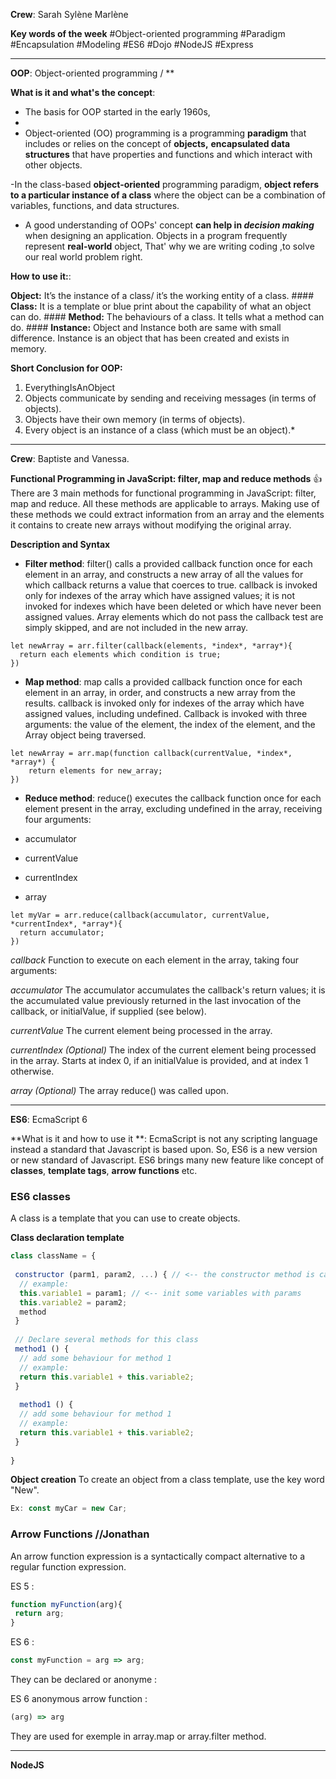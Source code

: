 ﻿


**Crew**:
Sarah
Sylène
Marlène


**Key words of the week**
#Object-oriented programming
#Paradigm
#Encapsulation
#Modeling
#ES6
#Dojo
#NodeJS
#Express

---------------------------------------------------------------------------------------------------
**OOP**: Object-oriented programming / **

**What is it and what's the concept**:

 - The basis for OOP started in the early 1960s, 
 - 
  - Object-oriented (OO) programming is a programming **paradigm** that
   includes or relies on the concept of **objects,** **encapsulated data
   structures** that have properties and functions and which interact
   with other objects.
   
   -In the class-based **object-oriented** programming paradigm, **object
   refers to a particular instance of a class** where the object can be
   a combination of variables, functions, and data structures.
   
  - A good understanding of OOPs' concept **can help in *decision
   making*** when designing an application.  Objects in a program
   frequently represent **real-world** object, That' why we are writing
   coding ,to solve our real world problem right.


**How to use it:**:

 **Object:** It’s the instance of a class/ it’s the working entity of a class. ####
  **Class:** It is a template or blue print about the capability of what an object can do. #### 
  **Method:** The behaviours of a class. It tells what a method can do. #### 
  **Instance:**  Object and Instance both are same with small difference.  Instance is an object that has been created and exists in memory.

**Short Conclusion for OOP:**
1. EverythingIsAnObject 
2. Objects communicate by sending and receiving messages (in terms of objects). 
3. Objects have their own memory (in terms of objects). 
4. Every object is an instance of a class (which must be an object).*


------------------------------------------------------------------------------------------------------------------------------------------------

**Crew**:
Baptiste and Vanessa.

**Functional Programming in JavaScript: filter, map and reduce methods** :thumbsup:
There are 3 main methods for functional programming in JavaScript: filter, map and reduce. All these methods are applicable to arrays. Making use of these methods we could extract information from an array and the elements it contains to create new arrays without modifying the original array. 

**Description and Syntax**

- **Filter method**: filter() calls a provided callback function once for each element in an array, and constructs a new array of all the values for which callback returns a value that coerces to true. callback is invoked only for indexes of the array which have assigned values; it is not invoked for indexes which have been deleted or which have never been assigned values. Array elements which do not pass the callback test are simply skipped, and are not included in the new array.
```
let newArray = arr.filter(callback(elements, *index*, *array*){
  return each elements which condition is true;
})
```

- **Map method**: map calls a provided callback function once for each element in an array, in order, and constructs a new array from the results. callback is invoked only for indexes of the array which have assigned values, including undefined. Callback is invoked with three arguments: the value of the element, the index of the element, and the Array object being traversed.

```
let newArray = arr.map(function callback(currentValue, *index*, *array*) {
    return elements for new_array;
})
```

- **Reduce method**: reduce() executes the callback function once for each element present in the array, excluding undefined in the array, receiving four arguments:

- accumulator
- currentValue
- currentIndex
- array

```
let myVar = arr.reduce(callback(accumulator, currentValue, *currentIndex*, *array*){
  return accumulator;
})
```

*callback*
Function to execute on each element in the array, taking four arguments:

*accumulator*
The accumulator accumulates the callback's return values; it is the accumulated value previously returned in the last invocation of the callback, or initialValue, if supplied (see below).

*currentValue*
The current element being processed in the array.

*currentIndex (Optional)*
The index of the current element being processed in the array. Starts at index 0, if an initialValue is provided, and at index 1 otherwise.

*array (Optional)*
The array reduce() was called upon.

------------------------------------------------------------------------------------------------------------------------------------------------

**ES6**: EcmaScript 6

**What is it and how to use it **:
EcmaScript is not any scripting language instead a standard that Javascript is based upon. 
So, ES6 is a new version or new standard of Javascript.
ES6 brings many new feature like concept of **classes**, **template tags**, **arrow functions** etc.

### ES6 classes
A class is a template that you can use to create objects.


**Class declaration template**
```Javascript
class className = {
 
 constructor (parm1, param2, ...) { // <-- the constructor method is called when a new object is created using "new"
  // example:
  this.variable1 = param1; // <-- init some variables with params
  this.variable2 = param2;
  method
 }
 
 // Declare several methods for this class 
 method1 () {
  // add some behaviour for method 1
  // example:
  return this.variable1 + this.variable2;
 }
 
  method1 () {
  // add some behaviour for method 1
  // example:
  return this.variable1 + this.variable2;
 }
 
}
```

**Object creation**
To create an object from a class template, use the key word "New".

```Javascript
Ex: const myCar = new Car;
```



### Arrow Functions //Jonathan
An arrow function expression is a syntactically compact alternative to a regular function expression.

ES 5 :
```Javascript
function myFunction(arg){
 return arg;
}
```
ES 6 :
```Javascript
const myFunction = arg => arg;
```

They can be declared or anonyme : 

ES 6 anonymous arrow function : 
```Javascript
(arg) => arg
```
They are used for exemple in array.map or array.filter method.





------------------------------------------------------------------------------------------------------------------------------------------------
**NodeJS**















